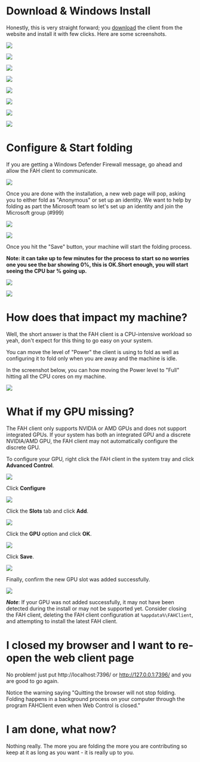 # Download & Windows Install

Honestly, this is very straight forward; you [download](https://foldingathome.org/start-folding/) the client from the website and install it with few clicks. Here are some screenshots. 

![](../img/Windows/website01.png)

![](../img/Windows/website02.png)

![](../img/Windows/website03.png)

![](../img/Windows/install01.png)

![](../img/Windows/install02.png)

![](../img/Windows/install03.png)

![](../img/Windows/install04.png)

![](../img/Windows/install05.png)

# Configure & Start folding

If you are getting a Windows Defender Firewall message, go ahead and allow the FAH client to communicate. 

![](../img/Windows/fw.png)

Once you are done with the installation, a new web page will pop, asking you to either fold as "Anonymous" or set up an identity. We want to help by folding as part the Microsoft team so let's set up an identity and join the Microsoft group (#999)

![](../img/Windows/folding01.png)

![](../img/Windows/folding02.png)

Once you hit the "Save" button, your machine will start the folding process. 

**Note: it can take up to few minutes for the process to start so no worries one you see the bar showing 0%, this is OK.Short enough, you will start seeing the CPU bar % going up.**

![](../img/Windows/folding03.png)

![](../img/Windows/folding04.png)

# How does that impact my machine?

Well, the short answer is that the FAH client is a CPU-intensive workload so yeah, don't expect for this thing to go easy on your system. 

You can move the level of "Power" the client is using to fold as well as configuring it to fold only when you are away and the machine is idle. 

In the screenshot below, you can how moving the Power level to "Full" hitting all the CPU cores on my machine.  

![](../img/Windows/cpu.png)

# What if my GPU missing?

The FAH client only supports NVIDIA or AMD GPUs and does not support integrated GPUs.  If your system has both an integrated GPU and a discrete NVIDIA/AMD GPU, the FAH client may not automatically configure the discrete GPU.

To configure your GPU, right click the FAH client in the system tray and click **Advanced Control**.

![](../img/Windows/fahclient-advanced-control.png)

Click **Configure**

![](../img/Windows/fahclient-configure-button.png)

Click the **Slots** tab and click **Add**.

![](../img/Windows/fahclient-slots.png)

Click the **GPU** option and click **OK**.

![](../img/Windows/fahclient-add-slot.png)

Click **Save**.

![](../img/Windows/fahclient-slots-gpu.png)

Finally, confirm the new GPU slot was added successfully.

![](../img/Windows/fahclient-advanced-control-gpu.png)

***Note***: If your GPU was not added successfully, it may not have been detected during the install or may not be supported yet.  Consider closing the FAH client, deleting the FAH client configuration at ```%appdata%\FAHClient```, and attempting to install the latest FAH client.

# I closed my browser and I want to re-open the web client page

No problem! just put http://localhost:7396/ or http://127.0.0.1:7396/ and you are good to go again. 

Notice the warning saying "Quitting the browser will not stop folding. Folding happens in a background process on your computer through the program FAHClient even when Web Control is closed."

# I am done, what now?

Nothing really. The more you are folding the more you are contributing so keep at it as long as you want - it is really up to you. 
